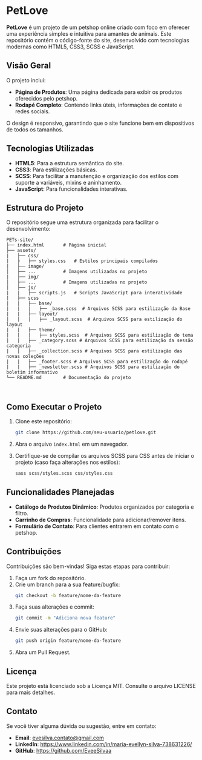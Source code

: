 # PetLove

**PetLove** é um projeto de um petshop online criado com foco em oferecer uma experiência simples e intuitiva para amantes de animais. Este repositório contém o código-fonte do site, desenvolvido com tecnologias modernas como HTML5, CSS3, SCSS e JavaScript.

## Visão Geral

O projeto inclui:
- **Página de Produtos**: Uma página dedicada para exibir os produtos oferecidos pelo petshop.
- **Rodapé Completo**: Contendo links úteis, informações de contato e redes sociais.

O design é responsivo, garantindo que o site funcione bem em dispositivos de todos os tamanhos.

## Tecnologias Utilizadas

- **HTML5**: Para a estrutura semântica do site.
- **CSS3**: Para estilizações básicas.
- **SCSS**: Para facilitar a manutenção e organização dos estilos com suporte a variáveis, mixins e aninhamento.
- **JavaScript**: Para funcionalidades interativas.

## Estrutura do Projeto

O repositório segue uma estrutura organizada para facilitar o desenvolvimento:

```
PETs-site/
├── index.html       # Página inicial
├── assets/
|   ├── css/
|   ├   ├── styles.css   # Estilos principais compilados
|   ├── image/ 
│   ├── ...          # Imagens utilizadas no projeto
|   ├── img/ 
│   ├── ...          # Imagens utilizadas no projeto
|   ├── js/
|   |   ├── scripts.js   # Scripts JavaScript para interatividade
|   ├── scss
|   |   ├── base/
|   |   |   ├── _base.scss  # Arquivos SCSS para estilização da Base
|   |   ├── layout/
|   |   |   ├── _layout.scss  # Arquivos SCSS para estilização do layout
|   |   ├── theme/
|   |   |   ├── styles.scss  # Arquivos SCSS para estilização do tema
|   |   ├── _category.scss # Arquivos SCSS para estilização da sessão categoria
|   |   ├── _collection.scss # Arquivos SCSS para estilização das novas coleções
|   |   ├── _footer.scss # Arquivos SCSS para estilização do rodapé
|   |   ├── _newsletter.scss # Arquivos SCSS para estilização do boletim informativo
└── README.md        # Documentação do projeto



```

## Como Executar o Projeto

1. Clone este repositório:
   ```bash
   git clone https://github.com/seu-usuario/petlove.git
   ```

2. Abra o arquivo `index.html` em um navegador.

3. Certifique-se de compilar os arquivos SCSS para CSS antes de iniciar o projeto (caso faça alterações nos estilos):
   ```bash
   sass scss/styles.scss css/styles.css
   ```

## Funcionalidades Planejadas

- **Catálogo de Produtos Dinâmico**: Produtos organizados por categoria e filtro.
- **Carrinho de Compras**: Funcionalidade para adicionar/remover itens.
- **Formulário de Contato**: Para clientes entrarem em contato com o petshop.

## Contribuições

Contribuições são bem-vindas! Siga estas etapas para contribuir:

1. Faça um fork do repositório.
2. Crie um branch para a sua feature/bugfix:
   ```bash
   git checkout -b feature/nome-da-feature
   ```
3. Faça suas alterações e commit:
   ```bash
   git commit -m "Adiciona nova feature"
   ```
4. Envie suas alterações para o GitHub:
   ```bash
   git push origin feature/nome-da-feature
   ```
5. Abra um Pull Request.

## Licença

Este projeto está licenciado sob a Licença MIT. Consulte o arquivo LICENSE para mais detalhes.

## Contato

Se você tiver alguma dúvida ou sugestão, entre em contato:

- **Email**: evesilva.contato@gmail.com
- **LinkedIn**: https://www.linkedin.com/in/maria-evellyn-silva-738631226/
- **GitHub**: https://github.com/EveeSilvaa

